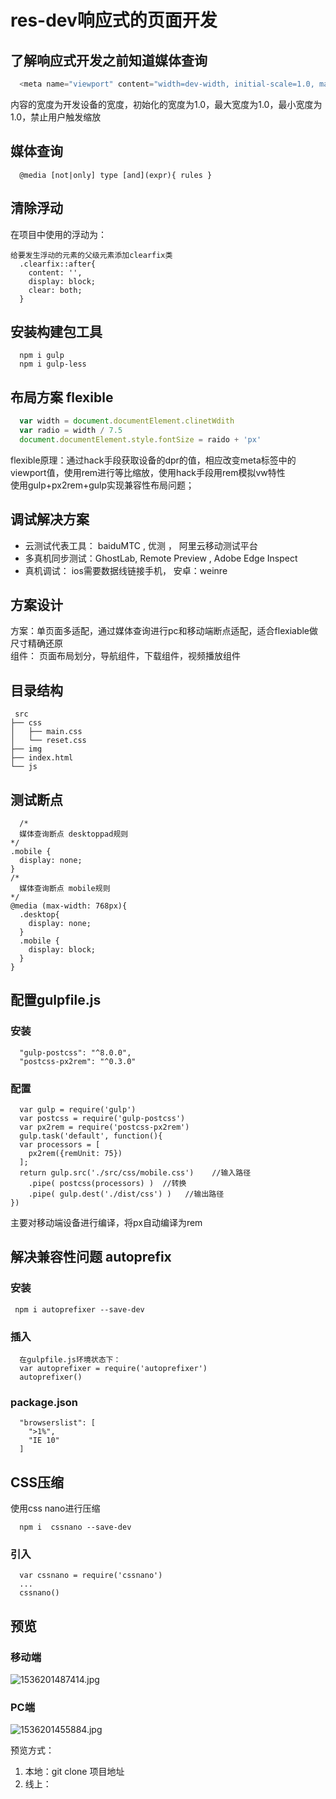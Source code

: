 # res-dev响应式的页面开发
## 了解响应式开发之前知道媒体查询
```javascript
  <meta name="viewport" content="width=dev-width, initial-scale=1.0, maxmum-scale=1.0, minmum-scale=1.0, user-scalable=no">
```
内容的宽度为开发设备的宽度，初始化的宽度为1.0，最大宽度为1.0，最小宽度为1.0，禁止用户触发缩放

## 媒体查询
```
  @media [not|only] type [and](expr){ rules }
```

## 清除浮动
在项目中使用的浮动为：
```
给要发生浮动的元素的父级元素添加clearfix类
  .clearfix::after{
    content: '',
    display: block;
    clear: both;
  }
```

## 安装构建包工具
```
  npm i gulp
  npm i gulp-less
```

## 布局方案 flexible
```javascript
  var width = document.documentElement.clinetWdith
  var radio = width / 7.5
  document.documentElement.style.fontSize = raido + 'px'
```
flexible原理：通过hack手段获取设备的dpr的值，相应改变meta标签中的viewport值，使用rem进行等比缩放，使用hack手段用rem模拟vw特性<br>
使用gulp+px2rem+gulp实现兼容性布局问题；

## 调试解决方案
* 云测试代表工具： baiduMTC , 优测 ， 阿里云移动测试平台
* 多真机同步测试：GhostLab, Remote Preview , Adobe Edge Inspect
* 真机调试： ios需要数据线链接手机， 安卓：weinre

## 方案设计
方案：单页面多适配，通过媒体查询进行pc和移动端断点适配，适合flexiable做尺寸精确还原<br>
组件： 页面布局划分，导航组件，下载组件，视频播放组件<br>

## 目录结构
```
 src
├── css
│   ├── main.css
│   └── reset.css
├── img
├── index.html
└── js
```

## 测试断点
```
  /*
  媒体查询断点 desktoppad规则
*/
.mobile {
  display: none;
}
/*
  媒体查询断点 mobile规则
*/
@media (max-width: 768px){
  .desktop{
    display: none;
  }
  .mobile {
    display: block;
  }
}
```

## 配置gulpfile.js
### 安装
```
  "gulp-postcss": "^8.0.0",
  "postcss-px2rem": "^0.3.0"
```
### 配置
```
  var gulp = require('gulp')
  var postcss = require('gulp-postcss')
  var px2rem = require('postcss-px2rem')
  gulp.task('default', function(){
  var processors = [
    px2rem({remUnit: 75})
  ];
  return gulp.src('./src/css/mobile.css')    //输入路径
    .pipe( postcss(processors) )  //转换
    .pipe( gulp.dest('./dist/css') )   //输出路径
})
```
主要对移动端设备进行编译，将px自动编译为rem

## 解决兼容性问题 autoprefix
### 安装
```
 npm i autoprefixer --save-dev
```
### 插入
```
  在gulpfile.js环境状态下：
  var autoprefixer = require('autoprefixer')
  autoprefixer()
```
### package.json
```
  "browserslist": [
    ">1%",
    "IE 10"
  ]
```

## CSS压缩
使用css nano进行压缩
```
  npm i  cssnano --save-dev
```
### 引入
```
  var cssnano = require('cssnano')
  ...
  cssnano()
```
## 预览
### 移动端
![1536201487414.jpg](https://i.loli.net/2018/09/06/5b9093580ae1e.jpg)
### PC端
![1536201455884.jpg](https://i.loli.net/2018/09/06/5b9093580d5d4.jpg)

预览方式：
1. 本地：git clone 项目地址
2. 线上：  